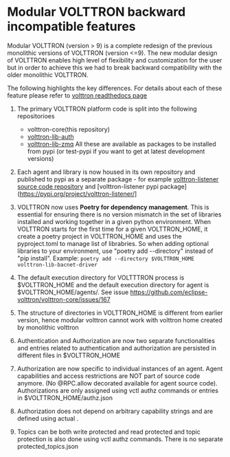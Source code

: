 
# Modular VOLTTRON backward incompatible features

Modular VOLTTRON (version > 9)  is a complete redesign of the previous monolithic versions of VOLTTRON (version <=9). 
The new modular design of VOLTTRON enables high level of flexibility and customization for the user but in order to achieve this we had to break backward compatibility with the older monolithic VOLTTRON. 
  
The following highlights the key differences. For details about each of these feature please refer to [volttron readthedocs page](https://eclipse-volttron.readthedocs.io/en/latest/)

1. The primary VOLTTRON platform code is split into the following repositorioes
   - volttron-core(this repository)
   -  [volttron-lib-auth](https://github.com/eclipse-volttron/volttron-lib-auth)
   -  [volttron-lib-zmq](https://github.com/eclipse-volttron/volttron-lib-zmq)
   All these are available as packages to be installed from pypi (or test-pypi if you want to get at latest development versions)

2. Each agent and library is now housed in its own repository and published to pypi as a separate package - for example [volttron-listener source code repository](https://github.com/eclipse-volttron/volttron-listener]) and [volttron-listener pypi package](https://pypi.org/project/volttron-listener/]
   
3. VOLTTRON now uses **Poetry for dependency management**. This is essential for ensuring there is no version mismatch in the set of libraries installed and working together in a given python environment. When VOLTTRON starts for the first time for a given VOLTTRON_HOME, it create a poetry project in VOLTTRON_HOME and uses the pyproject.toml to manage list of librabries. So when adding optional libraries to your environment, use "poetry add --directory" instead of "pip install". Example: ```poetry add --directory $VOLTTRON_HOME volttron-lib-bacnet-driver```
   
4. The default execution directory for VOLTTTRON process is $VOLTTRON_HOME and the default execution directory for agent is $VOLTTRON_HOME/agents/<vip-id>. See issue https://github.com/eclipse-volttron/volttron-core/issues/167
   
5. The structure of directories in VOLTTRON_HOME is different from earlier version, hence modular volttron cannot work with volttron home created by monolithic volttron
   
7.  Authentication and Authorization are now two separate functionalities and entries related to authentication and authorization are persisted in different files in $VOLTTRON_HOME
   
9.  Authorization are now specific to individual instances of an agent. Agent capabilities and access restrictions are NOT part of source code anymore. (No @RPC.allow decorated available for agent source code). Authorizations are only assigned using vctl authz commands or entries in $VOLTTRON_HOME/authz.json
    
11.   Authorization does not depend on arbitrary capability strings and are defined using actual <vipid>.<method name>

12.   Topics can be both write protected and read protected and topic protection is also done using vctl authz commands. There is no separate protected_topics.json 

   
